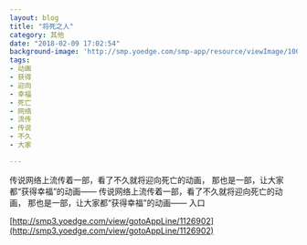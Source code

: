 ```yaml
---
layout: blog
title: "将死之人"
category: 其他
date: "2018-02-09 17:02:54"
background-image: 'http://smp.yoedge.com/smp-app/resource/viewImage/1003557appline.png'
tags:
- 动画
- 获得
- 迎向
- 幸福
- 死亡
- 网络
- 流传
- 传说
- 不久
- 大家

---
```

传说网络上流传着一部，看了不久就将迎向死亡的动画， 那也是一部，让大家都“获得幸福”的动画——
传说网络上流传着一部，看了不久就将迎向死亡的动画， 那也是一部，让大家都“获得幸福”的动画——
入口

[http://smp3.yoedge.com/view/gotoAppLine/1126902](http://smp3.yoedge.com/view/gotoAppLine/1126902)

        
